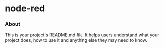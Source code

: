 node-red
========

### About

This is your project's README.md file. It helps users understand what your
project does, how to use it and anything else they may need to know.
